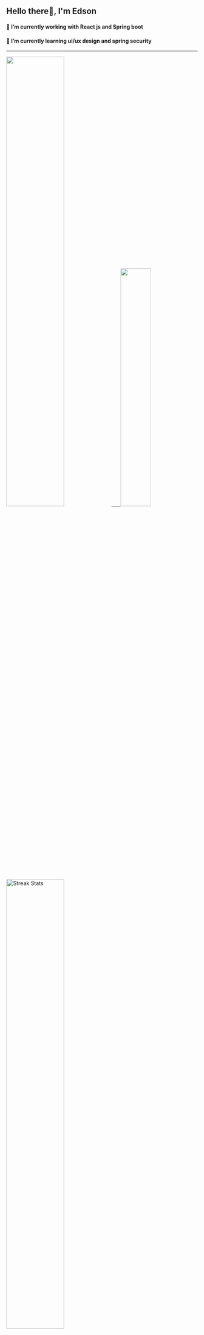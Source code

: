 
## Hello there👋, I'm Edson 

#### 🔭 I’m currently working with React js and Spring boot 
#### 🌱 I’m currently learning ui/ux design and spring security
---
    
  

 <p align="left">
  <a href="https://github.com/EdsonNhancale">
  <img width=55% src="https://github-readme-stats.vercel.app/api?username=EdsonNhancale&show_icons=true&theme=dracula&include_all_commits=true&count_private=true"/>&nbsp;&nbsp;&nbsp;&nbsp;&nbsp;
  <img  width=40% src="https://github-readme-stats.vercel.app/api/top-langs/?username=EdsonNhancale&layout=compact&langs_count=7&theme=dracula"/>
</p>

  <p align="left">
    <a href="https://github.com/EdsonNhancale"><img width=55% alt="Streak Stats" src="https://github-readme-streak-stats.herokuapp.com/?user=EdsonNhancale&theme=dracula"/></a>
   </p>

 
 <!--START_SECTION:waka-->

```txt
From: 16 November 2022 - To: 12 May 2025

Total Time: 1,406 hrs 43 mins

TypeScript        676 hrs 19 mins ████████████░░░░░░░░░░░░░   48.08 %
JavaScript        477 hrs 8 mins  ████████▒░░░░░░░░░░░░░░░░   33.92 %
JSON              111 hrs 44 mins ██░░░░░░░░░░░░░░░░░░░░░░░   07.94 %
Python            31 hrs 50 mins  ▓░░░░░░░░░░░░░░░░░░░░░░░░   02.26 %
Other             21 hrs 27 mins  ▒░░░░░░░░░░░░░░░░░░░░░░░░   01.53 %
```

<!--END_SECTION:waka-->

<div> 
  <a href="www.linkedin.com/in/edson-nhancale-7849781a6" target="_blank"><img src="https://img.shields.io/badge/-LinkedIn-%230077B5?style=for-the-badge&logo=linkedin&logoColor=white" target="_blank"></a> 

</div>

